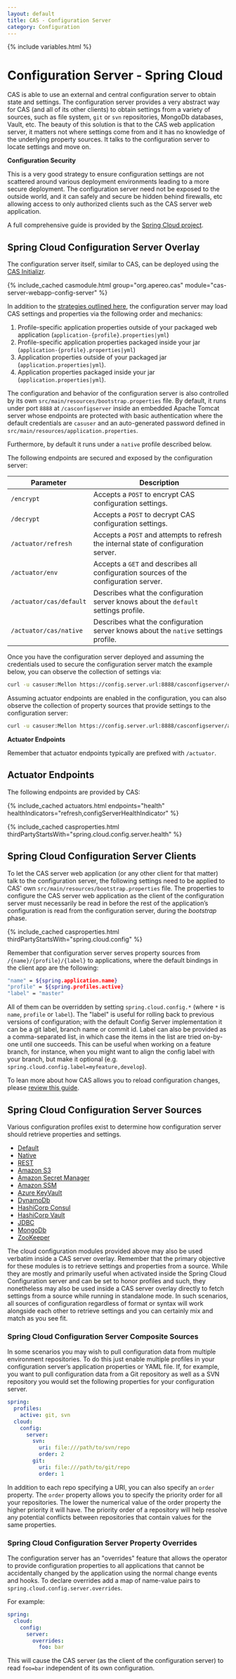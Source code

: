 ```yaml
---
layout: default 
title: CAS - Configuration Server 
category: Configuration
---
```


{% include variables.html %}

# Configuration Server - Spring Cloud

CAS is able to use an external and central configuration server to obtain state and settings. The configuration server provides a very abstract way for CAS (and
all of its other clients) to obtain settings from a variety of sources, such as file system, `git` or `svn` repositories, MongoDb databases, Vault, etc. The
beauty of this solution is that to the CAS web application server, it matters not where settings come from and it has no knowledge of the underlying property
sources. It talks to the configuration server to locate settings and move on.

<div class="alert alert-info"><strong>Configuration Security</strong><p>This is a very good strategy to ensure configuration settings
are not scattered around various deployment environments leading to a more secure deployment. The configuration server need not be
exposed to the outside world, and it can safely and secure be hidden behind firewalls, etc allowing access to only authorized clients
such as the CAS server web application.</p></div>

A full comprehensive guide is provided by the [Spring Cloud project](https://cloud.spring.io/spring-cloud-config/spring-cloud-config.html).

## Spring Cloud Configuration Server Overlay

The configuration server itself, similar to CAS, can be deployed using the [CAS Initializr](../installation/WAR-Overlay-Initializr.html).

{% include_cached casmodule.html group="org.apereo.cas" module="cas-server-webapp-config-server" %}

In addition to the [strategies outlined here](Configuration-Management.html#overview), the configuration server may load CAS settings and properties via the
following order and mechanics:

1. Profile-specific application properties outside of your packaged web application (`application-{profile}.properties|yml`)
2. Profile-specific application properties packaged inside your jar (`application-{profile}.properties|yml`)
3. Application properties outside of your packaged jar (`application.properties|yml`).
4. Application properties packaged inside your jar (`application.properties|yml`).

The configuration and behavior of the configuration server is also controlled by its own
`src/main/resources/bootstrap.properties` file. By default, it runs under port `8888` at `/casconfigserver` inside an embedded Apache Tomcat server whose
endpoints are protected with basic authentication where the default credentials are `casuser` and an auto-generated password defined
in `src/main/resources/application.properties`.

Furthermore, by default it runs under a `native` profile described below.

The following endpoints are secured and exposed by the configuration server:

| Parameter               | Description                                                                          |
|-------------------------|--------------------------------------------------------------------------------------|
| `/encrypt`              | Accepts a `POST` to encrypt CAS configuration settings.                              |
| `/decrypt`              | Accepts a `POST` to decrypt CAS configuration settings.                              |
| `/actuator/refresh`     | Accepts a `POST` and attempts to refresh the internal state of configuration server. |
| `/actuator/env`         | Accepts a `GET` and describes all configuration sources of the configuration server. |
| `/actuator/cas/default` | Describes what the configuration server knows about the `default` settings profile.  |
| `/actuator/cas/native`  | Describes what the configuration server knows about the `native` settings profile.   |

Once you have the configuration server deployed and assuming the credentials used to secure the configuration server match the example below, you can observe
the collection of settings via:

```bash
curl -u casuser:Mellon https://config.server.url:8888/casconfigserver/cas/native
```

Assuming actuator endpoints are enabled in the configuration, you can also observe the collection of property sources that provide settings to the configuration
server:

```bash
curl -u casuser:Mellon https://config.server.url:8888/casconfigserver/actuator/env
```

<div class="alert alert-info"><strong>Actuator Endpoints</strong><p>
Remember that actuator endpoints typically are prefixed with <code>/actuator</code>.
</p></div>

## Actuator Endpoints

The following endpoints are provided by CAS:

{% include_cached actuators.html endpoints="health" healthIndicators="refresh,configServerHealthIndicator" %}

{% include_cached casproperties.html thirdPartyStartsWith="spring.cloud.config.server.health" %}

## Spring Cloud Configuration Server Clients

To let the CAS server web application (or any other client for that matter) talk to the configuration server, the following settings need to be applied to CAS'
own `src/main/resources/bootstrap.properties` file. The properties to configure the CAS server web application as the client of the configuration server must
necessarily be read in before the rest of the application’s configuration is read from the configuration server, during the *bootstrap* phase.

{% include_cached casproperties.html thirdPartyStartsWith="spring.cloud.config" %}

Remember that configuration server serves property sources from `/{name}/{profile}/{label}` to applications, where the default bindings in the client app are
the following:

```bash
"name" = ${spring.application.name}
"profile" = ${spring.profiles.active}
"label" = "master"
```

All of them can be overridden by setting `spring.cloud.config.*` (where `*` is `name`, `profile` or `label`). The "label" is useful for rolling back to previous
versions of configuration; with the default Config Server implementation it can be a git label, branch name or commit id. Label can also be provided as a
comma-separated list, in which case the items in the list are tried on-by-one until one succeeds. This can be useful when working on a feature branch, for
instance, when you might want to align the config label with your branch, but make it optional (e.g. `spring.cloud.config.label=myfeature,develop`).

To lean more about how CAS allows you to reload configuration changes, please [review this guide](Configuration-Management-Reload.html).

## Spring Cloud Configuration Server Sources

Various configuration profiles exist to determine how configuration server should retrieve properties and settings.

- [Default](Configuration-Server-Management-SpringCloud-Default.html)
- [Native](Configuration-Server-Management-SpringCloud-Native.html)
- [REST](Configuration-Server-Management-SpringCloud-REST.html)
- [Amazon S3](Configuration-Server-Management-SpringCloud-AmazonS3.html)
- [Amazon Secret Manager](Configuration-Server-Management-SpringCloud-AmazonSecretManager.html)
- [Amazon SSM](Configuration-Server-Management-SpringCloud-AmazonSSM.html)
- [Azure KeyVault](Configuration-Server-Management-SpringCloud-AzureKeyVault.html)
- [DynamoDb](Configuration-Server-Management-SpringCloud-DynamoDb.html)
- [HashiCorp Consul](Configuration-Server-Management-SpringCloud-HashiCorpConsul.html)
- [HashiCorp Vault](Configuration-Server-Management-SpringCloud-HashiCorpVault.html)
- [JDBC](Configuration-Server-Management-SpringCloud-JDBC.html)
- [MongoDb](Configuration-Server-Management-SpringCloud-MongoDb.html)
- [ZooKeeper](Configuration-Server-Management-SpringCloud-ZooKeeper.html)

The cloud configuration modules provided above may also be used verbatim inside a CAS server overlay. Remember that the
primary objective for these modules is to retrieve settings and properties from a source. While they are mostly and primarily useful when activated inside the
Spring Cloud Configuration server and can be set to honor profiles and such, they nonetheless may also be used inside a CAS server overlay directly to fetch
settings from a source while running in standalone mode. In such scenarios, all sources of configuration regardless of format or syntax will work alongside each
other to retrieve settings and you can certainly mix and match as you see fit.

### Spring Cloud Configuration Server Composite Sources

In some scenarios you may wish to pull configuration data from multiple environment repositories. To do this just enable multiple profiles in your configuration
server’s application properties or YAML file. If, for example, you want to pull configuration data from a Git repository as well as a SVN repository you would
set the following properties for your configuration server.

```yml
spring:
  profiles:
    active: git, svn
  cloud:
    config:
      server:
        svn:
          uri: file:///path/to/svn/repo
          order: 2
        git:
          uri: file:///path/to/git/repo
          order: 1
```

In addition to each repo specifying a URI, you can also specify an `order` property. The `order` property allows you to specify the priority order for all your
repositories. The lower the numerical value of the order property the higher priority it will have. The priority order of a repository will help resolve any
potential conflicts between repositories that contain values for the same properties.

### Spring Cloud Configuration Server Property Overrides

The configuration server has an "overrides" feature that allows the operator to provide configuration properties to all applications that cannot be accidentally
changed by the application using the normal change events and hooks. To declare overrides add a map of name-value pairs
to `spring.cloud.config.server.overrides`.

For example:

```yml
spring:
  cloud:
    config:
      server:
        overrides:
          foo: bar
```

This will cause the CAS server (as the client of the configuration server) to read `foo=bar` independent of its own configuration.

